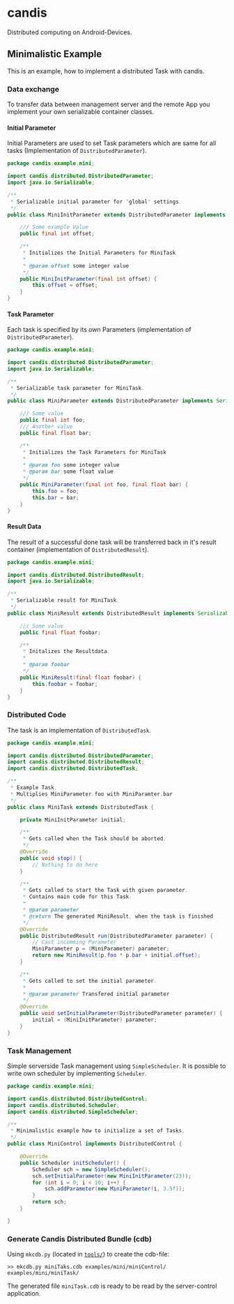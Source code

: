 candis
======

Distributed computing on Android-Devices.


## Minimalistic Example

This is an example, how to implement a distributed Task with candis. 

### Data exchange

To transfer data between management server and the remote App you implement your own serializable container classes.

#### Initial Parameter
Initial Parameters are used to set Task parameters which are same for all tasks (Implementation of `DistributedParameter`).

```java
package candis.example.mini;

import candis.distributed.DistributedParameter;
import java.io.Serializable;

/**
 * Serializable initial parameter for "global" settings.
 */
public class MiniInitParameter extends DistributedParameter implements Serializable {

	/// Some example Value
	public final int offset;

	/**
	 * Initializes the Initial Parameters for MiniTask
	 *
	 * @param offset some integer value
	 */
	public MiniInitParameter(final int offset) {
		this.offset = offset;
	}
}

```

#### Task Parameter
Each task is specified by its own Parameters (implementation of `DistributedParameter`).

```java
package candis.example.mini;

import candis.distributed.DistributedParameter;
import java.io.Serializable;

/**
 * Serializable task parameter for MiniTask.
 */
public class MiniParameter extends DistributedParameter implements Serializable {

	/// Some value
	public final int foo;
	/// Another value
	public final float bar;

	/**
	 * Initializes the Task Parameters for MiniTask
	 *
	 * @param foo some integer value
	 * @param bar some float value
	 */
	public MiniParameter(final int foo, final float bar) {
		this.foo = foo;
		this.bar = bar;
	}
}
```

#### Result Data
The result of a successful done task will be transferred back in it's result container (implementation of `DistributedResult`).

```java
package candis.example.mini;

import candis.distributed.DistributedResult;
import java.io.Serializable;

/**
 * Serializable result for MiniTask.
 */
public class MiniResult extends DistributedResult implements Serializable {

	/// Some value
	public final float foobar;

	/**
	 * Initalizes the Resultdata.
	 *
	 * @param foobar
	 */
	public MiniResult(final float foobar) {
		this.foobar = foobar;
	}
}
```


### Distributed Code

The task is an implementation of `DistributedTask`.
 
```java
package candis.example.mini;

import candis.distributed.DistributedParameter;
import candis.distributed.DistributedResult;
import candis.distributed.DistributedTask;

/**
 * Example Task.
 * Multiplies MiniParameter.foo with MiniParamter.bar
 */
public class MiniTask extends DistributedTask {

	private MiniInitParameter initial;

	/**
	 * Gets called when the Task should be aborted.
	 */
	@Override
	public void stop() {
		// Nothing to do here
	}

	/**
	 * Gets called to start the Task with given parameter.
	 * Contains main code for this Task.
	 *
	 * @param parameter
	 * @return The generated MiniResult, when the task is finished
	 */
	@Override
	public DistributedResult run(DistributedParameter parameter) {
		// Cast incomming Parameter
		MiniParameter p = (MiniParameter) parameter;
		return new MiniResult(p.foo * p.bar + initial.offset);
	}

	/**
	 * Gets called to set the initial parameter.
	 *
	 * @param parameter Transfered initial parameter
	 */
	@Override
	public void setInitialParameter(DistributedParameter parameter) {
		initial = (MiniInitParameter) parameter;
	}
}
```

### Task Management

Simple serverside Task management using `SimpleScheduler`. It is possible to write own scheduler by implementing `Scheduler`.

```java
package candis.example.mini;

import candis.distributed.DistributedControl;
import candis.distributed.Scheduler;
import candis.distributed.SimpleScheduler;

/**
 * Minimalistic example how to initialize a set of Tasks.
 */
public class MiniControl implements DistributedControl {

	@Override
	public Scheduler initScheduler() {
		Scheduler sch = new SimpleScheduler();
		sch.setInitialParameter(new MiniInitParameter(23));
		for (int i = 0; i < 10; i++) {
			sch.addParameter(new MiniParameter(i, 3.5f));
		}
		return sch;
	}

}
```

### Generate Candis Distributed Bundle (cdb)

Using `mkcdb.py` (located in [`tools/`](https://github.com/ejoerns/candis/tree/master/tools)) to create the cdb-file:

```
>> mkcdb.py miniTaks.cdb examples/mini/miniControl/ examples/mini/miniTask/
```

The generated file `miniTask.cdb` is ready to be read by the server-control application.


